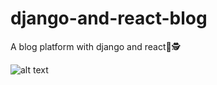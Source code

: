# django-and-react-blog
A blog platform with django and react🖤🕵

![alt text](https://ibb.co/7rSH54K)
